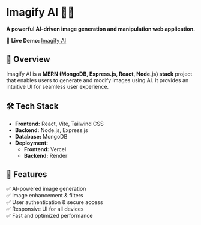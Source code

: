 # Imagify AI 🎨✨  
**A powerful AI-driven image generation and manipulation web application.**  

🚀 **Live Demo:** [Imagify AI](https://imagifyai-opal.vercel.app/)  

## 📌 Overview  
Imagify AI is a **MERN (MongoDB, Express.js, React, Node.js) stack** project that enables users to generate and modify images using AI. It provides an intuitive UI for seamless user experience.  

## 🛠️ Tech Stack  
- **Frontend:** React, Vite, Tailwind CSS  
- **Backend:** Node.js, Express.js  
- **Database:** MongoDB  
- **Deployment:**  
  - **Frontend:** Vercel  
  - **Backend:** Render  

## 🎯 Features  
✅ AI-powered image generation  
✅ Image enhancement & filters  
✅ User authentication & secure access  
✅ Responsive UI for all devices  
✅ Fast and optimized performance  
